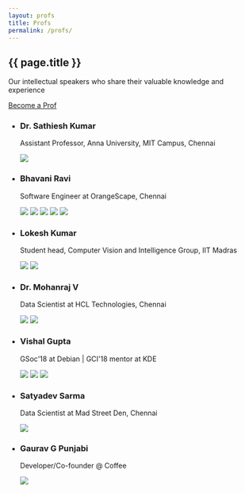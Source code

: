```yaml
---
layout: profs
title: Profs
permalink: /profs/
---
```


<article class="post">
	<div class="post-header">
		<h1>{{ page.title }}</h1>
		<p class="page_description">Our intellectual speakers who share their valuable knowledge and experience</p>
		<a href="https://docs.google.com/forms/d/e/1FAIpQLSfueQnshUQrvrWkIF-YzBFKkPWutbgWsa7dodaz77zvOUJXtQ/viewform" target="_blank" class="btn_catcher">Become a Prof</a>
	</div>
	<div class="speakers_entry">
		<div class="blog-category-box">
			<div class="category-box">
				<ul>
					<li>
						<div class='speakers_box'>
							<div class="speakers_circle" style="background-image: url('https://drive.google.com/uc?id=1Wn9oVb5iVtyCqphZBCN4Ou6-Gr04IOaa')"></div>
							<div class="post-box">
								<h3>Dr. Sathiesh Kumar</h3>
								<p>Assistant Professor, Anna University, MIT Campus, Chennai</p>
								<div class="speaker_social">
									<a href="https://www.sathieshkumar.com/" target="_blank"><img src="/images/icons/web.png"></a>
								</div>
							</div>
						</div>
					</li>
					<li>
						<div class='speakers_box'>
							<div class="speakers_circle" style="background-image: url('https://drive.google.com/uc?id=1ay9A2koA4ToEkq37hAyp6Eb2nsi1H38h')"></div>
							<div class="post-box">
								<h3>Bhavani Ravi</h3>
								<p>Software Engineer at OrangeScape, Chennai</p>
								<div class="speaker_social">
									<a href="http://bhavaniravi.com/" target="_blank"><img src="/images/icons/web.png"></a>
									<a href="https://github.com/bhavaniravi" target="_blank"><img src="/images/icons/github.png"></a>
									<a href="https://medium.com/@bhavaniravi" target="_blank"><img src="/images/icons/medium.png"></a>
									<a href="https://twitter.com/geeky_bhavani" target="_blank"><img src="/images/icons/twitter.png"></a>
									<a href="https://www.linkedin.com/in/bhavanir/" target="_blank"><img src="/images/icons/linkedin.png"></a>
								</div>
							</div>
						</div>
					</li>
					<li>
						<div class='speakers_box'>
							<div class="speakers_circle" style="background-image: url('https://drive.google.com/uc?id=1L9fGgXqWydrATBJfmJFMV4LmLa5ADeuV')"></div>
							<div class="post-box">
								<h3>Lokesh Kumar</h3>
								<p>Student head, Computer Vision and Intelligence Group, IIT Madras</p>
								<div class="speaker_social">
									<a href="https://iitmcvg.github.io/" target="_blank"><img src="/images/icons/web.png"></a>
									<a href="https://www.linkedin.com/in/lokesh-kumar-t/" target="_blank"><img src="/images/icons/linkedin.png"></a>
								</div>
							</div>
						</div>
					</li>
					<li>
						<div class='speakers_box'>
							<div class="speakers_circle" style="background-image: url('https://drive.google.com/uc?id=1K3hQ_si8o5SrjE2I8SSmX8otVwDwmyS4')"></div>
							<div class="post-box">
								<h3>Dr. Mohanraj V</h3>
								<p>Data Scientist at HCL Technologies, Chennai</p>
								<div class="speaker_social">
									<a href="https://www.linkedin.com/in/drmohanrajphd/" target="_blank"><img src="/images/icons/linkedin.png"></a>
									<a href="https://twitter.com/mohanrajphd" target="_blank"><img src="/images/icons/twitter.png"></a>
								</div>
							</div>
						</div>
					</li>
					<li>
						<div class='speakers_box'>
							<div class="speakers_circle" style="background-image: url('https://drive.google.com/uc?id=13b2IBU3-uWVBKJHrQcyoSNdJOayJllG1')"></div>
							<div class="post-box">
								<h3>Vishal Gupta</h3>
								<p>GSoc'18 at Debian | GCI'18 mentor at KDE</p>
								<div class="speaker_social">
									<a href="http://vishalgupta.me/projects/" target="_blank"><img src="/images/icons/web.png"></a>
									<a href="https://github.com/py-ranoid" target="_blank"><img src="/images/icons/github.png"></a>
									<a href="https://www.linkedin.com/in/vishalg8897/" target="_blank"><img src="/images/icons/linkedin.png"></a>
								</div>
							</div>
						</div>
					</li>
					<li>
						<div class='speakers_box'>
							<div class="speakers_circle" style="background-image: url('https://drive.google.com/uc?id=1tsDPo_rFHTYAG0GWe4rmUPHuKX7XNdIv')"></div>
							<div class="post-box">
								<h3>Satyadev Sarma</h3>
								<p>Data Scientist at Mad Street Den, Chennai</p>
								<div class="speaker_social">
									<a href="https://www.linkedin.com/in/satyadev-sarma-689505102/" target="_blank"><img src="/images/icons/linkedin.png"></a>
								</div>
							</div>
						</div>
					</li>
					<li>
						<div class='speakers_box'>
							<div class="speakers_circle" style="background-image: url('https://drive.google.com/uc?id=1fJ-vT45hoPqZcnbAP-oBQLIIo9yC-w1O')"></div>
							<div class="post-box">
								<h3>Gaurav G Punjabi</h3>
								<p>Developer/Co-founder @ Coffee</p>
								<div class="speaker_social">
									<a href="https://www.linkedin.com/in/gaurav-g-punjabi/" target="_blank"><img src="/images/icons/linkedin.png"></a>
								</div>
							</div>
						</div>
					</li>
				</ul>
			</div>
		</div>
	</div>
</article>
